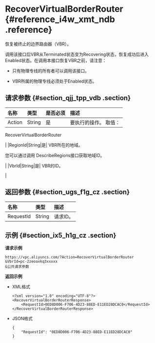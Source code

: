 # RecoverVirtualBorderRouter {#reference_i4w_xmt_ndb .reference}

恢复被终止的边界路由器（VBR）。

调用该接口后VBR从Terminated状态变为Recovering状态，恢复成功后进入Enabled状态。在调用本接口恢复VBR之前，请注意：

-   只有物理专线的所有者可以调用该接口。

-   VBR所属的物理专线必须处于Enabled状态。


## 请求参数 {#section_qjj_tpp_vdb .section}

|名称|类型|是否必须|描述|
|:-|:-|:---|:-|
|Action|String|是| 要执行的操作。 取值：

 RecoverVirtualBorderRouter

 |
|RegionId|String|是| VBR所在的地域。

 您可以通过调用 DescribeRegions接口获取地域ID。

 |
|VbrId|String|是| VBR的ID。

 |

## 返回参数 {#section_ugs_f1g_cz .section}

|名称|类型|描述|
|:-|:-|:-|
|RequestId|String|请求ID。|

## 示例 {#section_ix5_h1g_cz .section}

**请求示例**

``` {#createVPCpub}
https://vpc.aliyuncs.com/?Action=RecoverVirtualBorderRouter
&VbrId=pc-2zeoaxkq3xxxxx
&公共请求参数
```

**返回示例**

-   XML格式

    ```
    <?xml version="1.0" encoding="UTF-8"?>
    <RecoverVirtualBorderRouterResponse>
        <RequestId>0ED8D006-F706-4D23-88ED-E11ED28DCAC0</RequestId>
    </RecoverVirtualBorderRouterResponse>
    ```

-   JSON格式

    ```
    { 
        "RequestId": "0ED8D006-F706-4D23-88ED-E11ED28DCAC0"
    }
    ```


